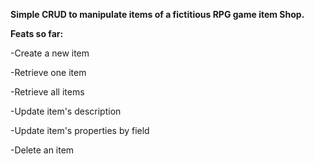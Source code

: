 <b>Simple CRUD to manipulate items of a fictitious RPG game item Shop.</b>  


<b>Feats so far:  </b>

-Create a new item  

-Retrieve one item   

-Retrieve all items  

-Update item's description  

-Update item's properties by field  

-Delete an item  



  
  
